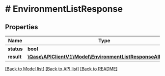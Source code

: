 # # EnvironmentListResponse

## Properties

Name | Type | Description | Notes
------------ | ------------- | ------------- | -------------
**status** | **bool** |  | [optional]
**result** | [**\Qase\APIClientV1\Model\EnvironmentListResponseAllOfResult**](EnvironmentListResponseAllOfResult.md) |  | [optional]

[[Back to Model list]](../../README.md#models) [[Back to API list]](../../README.md#endpoints) [[Back to README]](../../README.md)
